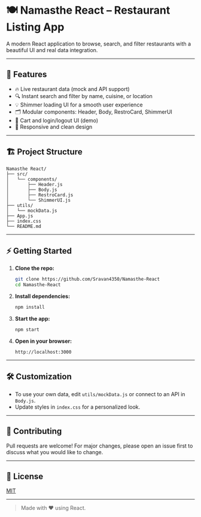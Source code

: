 
# 🍽️ Namasthe React – Restaurant Listing App

A modern React application to browse, search, and filter restaurants with a beautiful UI and real data integration.

---

## 🚀 Features

- 🔥 Live restaurant data (mock and API support)
- 🔍 Instant search and filter by name, cuisine, or location
- 💡 Shimmer loading UI for a smooth user experience
- 🗂️ Modular components: Header, Body, RestroCard, ShimmerUI
- 🛒 Cart and login/logout UI (demo)
- 📱 Responsive and clean design

---

## 🏗️ Project Structure

```
Namasthe React/
├── src/
│   └── components/
│       ├── Header.js
│       ├── Body.js
│       ├── RestroCard.js
│       └── ShimmerUI.js
├── utils/
│   └── mockData.js
├── App.js
├── index.css
└── README.md
```

---

## ⚡ Getting Started

1. **Clone the repo:**
   ```bash
   git clone https://github.com/Sravan4350/Namasthe-React
   cd Namasthe-React
   ```

2. **Install dependencies:**
   ```bash
   npm install
   ```

3. **Start the app:**
   ```bash
   npm start
   ```

4. **Open in your browser:**
   ```
   http://localhost:3000
   ```

---

## 🛠️ Customization

- To use your own data, edit `utils/mockData.js` or connect to an API in `Body.js`.
- Update styles in `index.css` for a personalized look.

---

## 🤝 Contributing

Pull requests are welcome! For major changes, please open an issue first to discuss what you would like to change.

---

## 📄 License

[MIT](LICENSE)

---

> Made with ❤️ using React.

